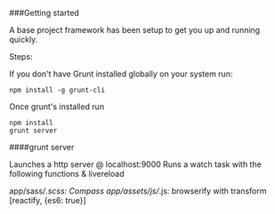 ###Getting started

A base project framework has been setup to get you up and running quickly.

Steps:

If you don't have Grunt installed globally on your system run:

```
npm install -g grunt-cli
```

Once grunt's installed run

```
npm install
grunt server
```

####grunt server

Launches a http server @ localhost:9000 Runs a watch task with the following functions & livereload

app/sass/*.scss: Compass
app/assets/js/*.js: browserify with transform [reactify, {es6: true}]
